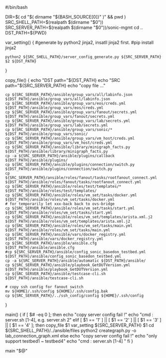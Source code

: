 #/bin/bash

DIR=$( cd "$( dirname "${BASH_SOURCE[0]}" )" && pwd )
SRC_SHELL_PATH=$(realpath $(dirname "$0"))
SRC_SERVER_PATH=$(realpath $(dirname "$0"))/sonic-mgmt
cd ..
DST_PATH=${PWD}

var_setting() {
    #generate by python2 jinja2, insatll jinja2 first.
    #pip install jinja2

    python2 ${SRC_SHELL_PATH}/server_config_generate.py ${SRC_SERVER_PATH} $2 ${DST_PATH}
}

copy_file() {
    echo "DST path="${DST_PATH}
    echo "SRC path="${SRC_SERVER_PATH}
    echo "copy file ..."

    cp ${SRC_SERVER_PATH}/ansible/group_vars/all/labinfo.json ${DST_PATH}/ansible/group_vars/all/labinfo.json
    cp ${SRC_SERVER_PATH}/ansible/group_vars/eos/creds.yml ${DST_PATH}/ansible/group_vars/eos/creds.yml
    cp ${SRC_SERVER_PATH}/ansible/group_vars/fanout/secrets.yml ${DST_PATH}/ansible/group_vars/fanout/secrets.yml
    cp ${SRC_SERVER_PATH}/ansible/group_vars/lab/secrets.yml ${DST_PATH}/ansible/group_vars/lab/secrets.yml
    cp ${SRC_SERVER_PATH}/ansible/group_vars/sonic/* ${DST_PATH}/ansible/group_vars/sonic/
    cp ${SRC_SERVER_PATH}/ansible/group_vars/vm_host/creds.yml ${DST_PATH}/ansible/group_vars/vm_host/creds.yml
    cp ${SRC_SERVER_PATH}/ansible/library/minigraph_facts.py ${DST_PATH}/ansible/library/minigraph_facts.py
    cp -a ${SRC_SERVER_PATH}/ansible/plugins/callback ${DST_PATH}/ansible/plugins/
    cp ${SRC_SERVER_PATH}/ansible/plugins/connection/switch.py ${DST_PATH}/ansible/plugins/connection/switch.py
    cp ${SRC_SERVER_PATH}/ansible/roles/fanout/tasks/rootfanout_connect.yml ${DST_PATH}/ansible/roles/fanout/tasks/rootfanout_connect.yml
    cp ${SRC_SERVER_PATH}/ansible/roles/test/templates/* ${DST_PATH}/ansible/roles/test/templates/
    cp ${SRC_SERVER_PATH}/ansible/roles/vm_set/tasks/docker.yml ${DST_PATH}/ansible/roles/vm_set/tasks/docker.yml
    # for temporarily let xxx-back back to ovs-bridge
    cp ${SRC_SERVER_PATH}/ansible/roles/vm_set/tasks/start.yml ${DST_PATH}/ansible/roles/vm_set/tasks/start.yml
    cp ${SRC_SERVER_PATH}/ansible/roles/vm_set/templates/arista.xml.j2 ${DST_PATH}/ansible/roles/vm_set/templates/arista.xml.j2
    cp ${SRC_SERVER_PATH}/ansible/roles/vm_set/tasks/main.yml ${DST_PATH}/ansible/roles/vm_set/tasks/main.yml
    cp ${SRC_SERVER_PATH}/ansible/vars/docker_registry.yml ${DST_PATH}/ansible/vars/docker_registry.yml
    cp ${SRC_SERVER_PATH}/ansible/ansible.cfg ${DST_PATH}/ansible/ansible.cfg
    #cp ${SRC_SERVER_PATH}/ansible/config_sonic_basedon_testbed.yml ${DST_PATH}/ansible/config_sonic_basedon_testbed.yml
    cp -a ${SRC_SERVER_PATH}/ansible/automatic ${DST_PATH}/ansible/
    cp ${SRC_SERVER_PATH}/ansible/playbook_GetDUTVersion.yml ${DST_PATH}/ansible/playbook_GetDUTVersion.yml
    cp ${SRC_SERVER_PATH}/ansible/testcase-cli.sh ${DST_PATH}/ansible/testcase-cli.sh

    # copy ssh config for fanout switch
    mv ${HOME}/.ssh/config ${HOME}/.ssh/config.bak
    cp ${SRC_SERVER_PATH}/../ssh_config/config ${HOME}/.ssh/config

}


main() {
if [ $# -eq 0  ]; then
    echo "copy server config fail !"
    echo "cmd : server.sh [1-4], e.g. server.sh 2"
elif [ $1 == '1' ] || [  $1 == '2' ] || [  $1 == '3' ] || [  $1 == '4' ]; then
    copy_file $1
    var_setting ${SRC_SERVER_PATH} $1
    cd ${SRC_SHELL_PATH}/../ansible/files
    python2 creategraph.py -o lab_connection_graph.xml
else
    echo "copy server config fail !"
    echo "only support testbed1 ~ testbed4"
    echo "cmd : server.sh [1-4] "
fi
}

main "$@"
